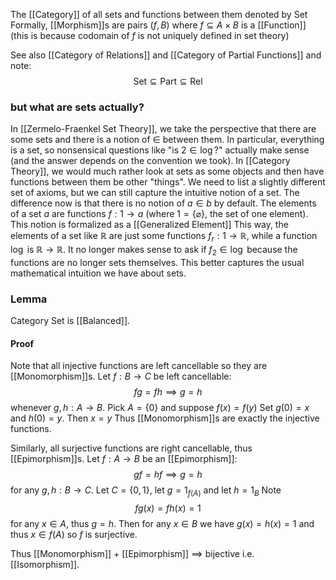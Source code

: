 The [[Category]] of all sets and functions between them denoted by $\mathrm{Set}$
Formally, [[Morphism]]s are pairs $(f,B)$ where $f\subseteq A\times B$ is a [[Function]]
(this is because codomain of $f$ is not uniquely defined in set theory)

See also [[Category of Relations]] and [[Category of Partial Functions]]
and note:
$$
\mathrm{Set} \subseteq \mathrm{Part} \subseteq \mathrm{Rel}
$$
### but what are sets actually?
In [[Zermelo-Fraenkel Set Theory]], we take the perspective that there are some sets
and there is a notion of $\in$ between them.
In particular, everything is a set, so nonsensical questions like "is $2\in \log$?"
actually make sense (and the answer depends on the convention we took).
In [[Category Theory]], we would much rather look at sets as some objects
and then have functions between them be other "things".
We need to list a slightly different set of axioms, 
but we can still capture the intuitive notion of a set.
The difference now is that there is no notion of $a\in b$ by default.
The elements of a set $a$ are functions $f:1\to a$
(where $1=\{ \varnothing \}$, the set of one element).
This notion is formalized as a [[Generalized Element]]
This way, the elements of a set like $\mathbb{R}$ are just some functions $f_{r}:1\to \mathbb{R}$,
while a function $\log$ is $\mathbb{R}\to \mathbb{R}$. 
It no longer makes sense to ask if $f_{2}\in \log$ 
because the functions are no longer sets themselves. 
This better captures the usual mathematical intuition we have about sets.
### Lemma
Category $\mathrm{Set}$ is [[Balanced]].
#### Proof
Note that all injective functions are left cancellable 
so they are [[Monomorphism]]s.
Let $f:B\to C$ be left cancellable:
$$
fg=fh \implies g=h
$$
whenever $g,h:A\to B$.
Pick $A=\{ 0 \}$ and suppose $f(x)=f(y)$
Set $g(0)=x$ and $h(0)=y$.
Then $x=y$
Thus [[Monomorphism]]s are exactly the injective functions.

Similarly, all surjective functions are right cancellable, thus [[Epimorphism]]s.
Let $f:A\to B$ be an [[Epimorphism]]:
$$
gf=hf \implies g=h
$$
for any $g,h:B\to C$.
Let $C=\{ 0,1 \}$, let $g=1_{f(A)}$ and let $h=1_{B}$
Note
$$
fg(x)=fh(x) =1
$$
for any $x\in A$, thus $g=h$.
Then for any $x\in B$ we have $g(x)=h(x)=1$ 
and thus $x\in f(A)$ so $f$ is surjective.

Thus [[Monomorphism]] + [[Epimorphism]] $\implies$ bijective i.e. [[Isomorphism]].
